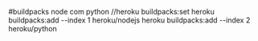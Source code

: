 #buildpacks node com python
//heroku buildpacks:set 
heroku buildpacks:add --index 1 heroku/nodejs
heroku buildpacks:add --index 2 heroku/python